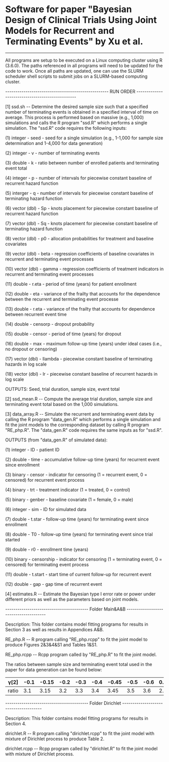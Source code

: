 # Software for paper "Bayesian Design of Clinical Trials Using Joint Models for Recurrent and Terminating Events" by Xu et al.

-------------------------------------------------------------------------------------------------------------------------------------

All programs are setup to be executed on a Linux computing cluster using R (3.6.0). The paths referenced in all programs will need to be updated for the code to work. Once all paths are updated, one can use the SLURM scheduler shell scripts to submit jobs on a SLURM-based computing cluster. 


--------------------------------------------------- RUN ORDER ------------------------------------------------

[1] ssd.sh -- Determine the desired sample size such that a specified number of terminating events is obtained in a specified interval of time on average. This process is performed based on massive (e.g., 1,000) simulations and calls the R program "ssd.R" which performs a single simulation. The "ssd.R" code requires the following inputs:

   (1)  integer      - seed     - seed for a single simulation (e.g., 1-1,000 for sample size determination and 1-4,000 for data generation)
   
   (2)  integer      - v        - number of terminating events 
   
   (3)  double       - k        - ratio between number of enrolled patients and terminating event total 
   
   (4)  integer      - p        - number of intervals for piecewise constant baseline of recurrent hazard function
   
   (5)  interger     - q        - number of intervals for piecewise constant baseline of terminating hazard function
   
   (6)  vector (dbl) - Sp       - knots placement for piecewise constant baseline of recurrent hazard function 

   (7)  vector (dbl) - Sq       - knots placement for piecewise constant baseline of terminating hazard function 
   
   (8)  vector (dbl) - p0        - allocation probabilities for treatment and baseline covariates 
   
   (9)  vector (dbl) - beta     - regression coefficients of baseline covariates in recurrent and terminating event processes
   
   (10) vector (dbl) - gamma    - regression coefficients of treatment indicators in recurrent and terminating event processes 
   
   (11) double       - r.eta    - period of time (years) for patient enrollment 
   
   (12) double       - eta      - variance of the frailty that accounts for the dependence between the recurrent and terminating event processe
   
   (13) double       - r.eta    - variance of the frailty that accounts for dependence between recurrent event time
       
   (14) double       - censorp  - dropout probability 
   
   (15) double       - censor   - period of time (years) for dropout 
   
   (16) double       - max      - maximum follow-up time (years) under ideal cases (i.e., no dropout or censoring)
   
   (17) vector (dbl) - llambda  - piecewise constant baseline of terminating hazards in log scale
   
   (18) vector (dbl) - lr       - piecewise constant baseline of recurrent hazards in log scale
   
OUTPUTS: Seed, trial duration, sample size, event total



[2] ssd_mean.R -- Compute the average trial duration, sample size and terminating event total based on the 1,000 simulations.

[3] data_array.R -- Simulate the recurrent and terminating event data by calling the R program "data_gen.R" which performs a single simulation and fit the joint models to the corresponding dataset by calling R program "RE_php.R". The "data_gen.R" code requires the same inputs as for "ssd.R". 

OUTPUTS (from "data_gen.R" of simulated data):

   (1)  integer - ID         - patient ID

   (2)  double  - time       - accumulative follow-up time (years) for recurrent event since enrollment
   
   (3)  binary  - censor     - indicator for censoring (1 = recurrent event, 0 = censored) for recurrent event process

   (4)  binary  - trt        - treatment indicator (1 = treated, 0 = control)
   
   (5)  binary  - genber     - baseline covariate (1 = female, 0 = male)
   
   (6)  integer - sim        - ID for simulated data
   
   (7)  double  - t.star     - follow-up time (years) for terminating event since enrollment
  
   (8)  double  - T0         - follow-up time (years) for terminating event since trial started

   (9)  double  - r0         - enrollment time (years)

   (10) binary  - censorship - indicator for censoring (1 = terminating event, 0 = censored) for terminating event process
   
   (11) double  - t.start    - start time of current follow-up for recurrent event
   
   (12) double  - gap        - gap time of recurrent event
    
   
[4] estimates.R -- Estimate the Bayesian type I error rate or power under different priors as well as the parameters based on joint models.


----------------------------------------- Folder Main&A&B --------------------------------------

Description: This folder contains model fitting programs for results in Section 3 as well as results in Appendices A&B. 

RE_php.R    -- R program calling "RE_php.rcpp" to fit the joint model to produce Figures 2&3&4&S1 and Tables 1&S1.

RE_php.rcpp -- Rcpp program called by "RE_php.R" to fit the joint model.

The ratios between sample size and terminating event total used in the paper for data generation can be found below:

| γ[2] | -0.1 | -0.15 | -0.2 | -0.3 | -0.4 | -0.45 | -0.5 | -0.6 | 0.02 | 0.04 | 0.06 |
| --- | --- | --- | --- | --- | --- | --- | --- | --- | --- | --- | --- | 
| ratio | 3.1 | 3.15 | 3.2 | 3.3 | 3.4 | 3.45 | 3.5 | 3.6 | 2.99 | 2.97 | 2.95 |


----------------------------------------- Folder Dirichlet --------------------------------------

Description: This folder contains model fitting programs for results in Section 4. 

dirichlet.R      -- R program calling "dirichlet.rcpp" to fit the joint model with mixture of Dirichlet process to produce Table 2.

dirichlet.rcpp   -- Rcpp program called by "dirichlet.R" to fit the joint model with mixture of Dirichlet process.
